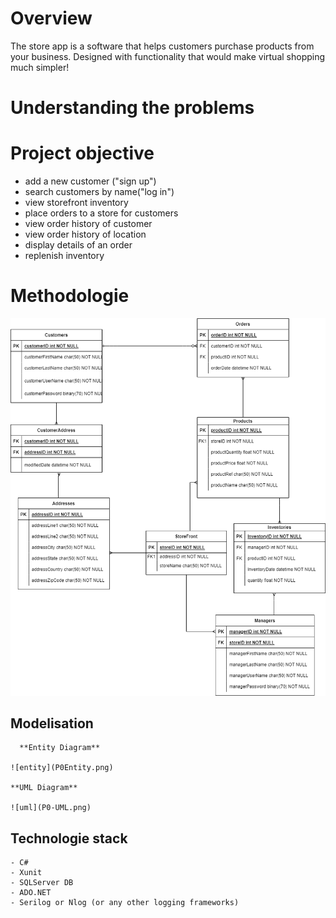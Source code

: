 # **Overview**

The store app is a software that helps customers purchase products from your business. Designed with functionality that would make virtual shopping much simpler!

# **Understanding the problems**

# **Project objective**

- add a new customer ("sign up")
- search customers by name("log in")
- view storefront inventory
- place orders to a store for customers
- view order history of customer
- view order history of location
- display details of an order
- replenish inventory

# **Methodologie**

![test](P0Entity.png)
  ## **Modelisation**
  
      **Entity Diagram**
     
    ![entity](P0Entity.png)

    **UML Diagram**
    
    ![uml](P0-UML.png)

  ## **Technologie stack**
    
    - C#
    - Xunit
    - SQLServer DB
    - ADO.NET
    - Serilog or Nlog (or any other logging frameworks)
